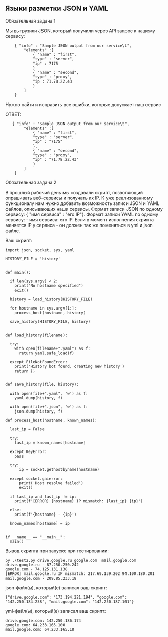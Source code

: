 ## Языки разметки JSON и YAML

Обязательная задача 1

Мы выгрузили JSON, который получили через API запрос к нашему сервису:
```
    { "info" : "Sample JSON output from our service\t",
        "elements" :[
            { "name" : "first",
            "type" : "server",
            "ip" : 7175 
            }
            { "name" : "second",
            "type" : "proxy",
            "ip : 71.78.22.43
            }
        ]
    }
```
Нужно найти и исправить все ошибки, которые допускает наш сервис

ОТВЕТ:

```
   { "info" : "Sample JSON output from our service\t",
        "elements" :[
            { "name" : "first",
            "type" : "server",
            "ip" : "7175" 
            },
            { "name" : "second",
            "type" : "proxy",
            "ip" : "71.78.22.43"
            }
        ]
    }
```

Обязательная задача 2

В прошлый рабочий день мы создавали скрипт, позволяющий опрашивать веб-сервисы и получать их IP. К уже реализованному функционалу нам нужно добавить возможность записи JSON и YAML файлов, описывающих наши сервисы. Формат записи JSON по одному сервису: { "имя сервиса" : "его IP"}. Формат записи YAML по одному сервису: - имя сервиса: его IP. Если в момент исполнения скрипта меняется IP у сервиса - он должен так же поменяться в yml и json файле.

Ваш скрипт:
```
import json, socket, sys, yaml

HISTORY_FILE = 'history'


def main():

  if len(sys.argv) < 2:
    print("No hostname specified")
    exit()

  history = load_history(HISTORY_FILE)

  for hostname in sys.argv[1:]:
    process_host(hostname, history)

  save_history(HISTORY_FILE, history)


def load_history(filename):
  
  try:
    with open(filename+".yaml") as f:
      return yaml.safe_load(f)

  except FileNotFoundError:
    print('History bot found, creating new history')
    return {}


def save_history(file, history):

  with open(file+".yaml", 'w') as f:
    yaml.dump(history, f)

  with open(file+".json", 'w') as f:
    json.dump(history, f)

def process_host(hostname, known_names):

  last_ip = False

  try:
    last_ip = known_names[hostname]

  except KeyError:
    pass

  try:
      ip = socket.gethostbyname(hostname)

  except socket.gaierror:
      print('Host resolve failed')
      exit()
      
  if last_ip and last_ip != ip:
    print(f'[ERROR] {hostname} IP mismatch: {last_ip} {ip}')
    
  else:
    print(f'{hostname} - {ip}')

  known_names[hostname] = ip


if __name__ == "__main__":
  main()
```

Вывод скрипта при запуске при тестировании:
```
py .\test2.py drive.google.ru google.com  mail.google.com
drive.google.ru - 87.250.250.242
google.com - 74.125.131.138
[ERROR] mail.google.ru IP mismatch: 217.69.139.202 94.100.180.201
mail.google.com - 209.85.233.18
```
json-файл(ы), который(е) записал ваш скрипт:
```
{"drive.google.com": "173.194.221.194", "google.com": "142.250.184.238", "mail.google.com": "142.250.187.101"}
```
yml-файл(ы), который(е) записал ваш скрипт:
```
drive.google.com: 142.250.186.174
google.com: 64.233.165.100
mail.google.com: 64.233.165.18
```